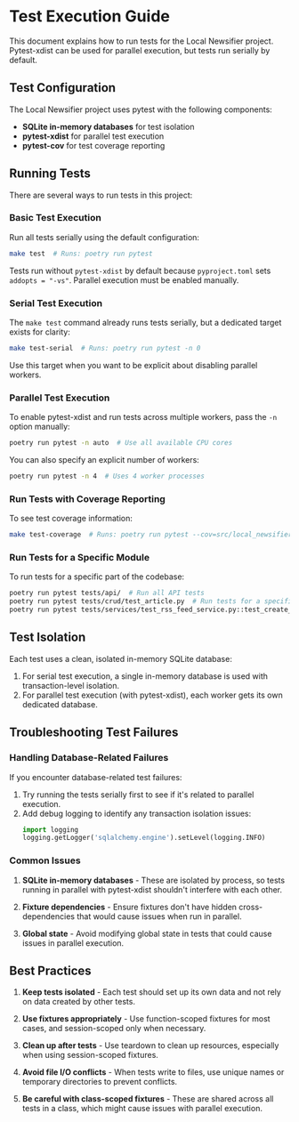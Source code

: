 # Test Execution Guide

This document explains how to run tests for the Local Newsifier project. Pytest-xdist can be used for parallel execution, but tests run serially by default.

## Test Configuration

The Local Newsifier project uses pytest with the following components:

- **SQLite in-memory databases** for test isolation
- **pytest-xdist** for parallel test execution
- **pytest-cov** for test coverage reporting

## Running Tests

There are several ways to run tests in this project:

### Basic Test Execution

Run all tests serially using the default configuration:

```bash
make test  # Runs: poetry run pytest
```

Tests run without `pytest-xdist` by default because `pyproject.toml` sets `addopts = "-vs"`.
Parallel execution must be enabled manually.

### Serial Test Execution

The `make test` command already runs tests serially, but a dedicated target exists for clarity:

```bash
make test-serial  # Runs: poetry run pytest -n 0
```

Use this target when you want to be explicit about disabling parallel workers.

### Parallel Test Execution

To enable pytest-xdist and run tests across multiple workers, pass the `-n` option manually:

```bash
poetry run pytest -n auto  # Use all available CPU cores
```

You can also specify an explicit number of workers:

```bash
poetry run pytest -n 4  # Uses 4 worker processes
```

### Run Tests with Coverage Reporting

To see test coverage information:

```bash
make test-coverage  # Runs: poetry run pytest --cov=src/local_newsifier --cov-report=term-missing
```

### Run Tests for a Specific Module

To run tests for a specific part of the codebase:

```bash
poetry run pytest tests/api/  # Run all API tests
poetry run pytest tests/crud/test_article.py  # Run tests for a specific file
poetry run pytest tests/services/test_rss_feed_service.py::test_create_feed  # Run a specific test
```

## Test Isolation

Each test uses a clean, isolated in-memory SQLite database:

1. For serial test execution, a single in-memory database is used with transaction-level isolation.
2. For parallel test execution (with pytest-xdist), each worker gets its own dedicated database.

## Troubleshooting Test Failures

### Handling Database-Related Failures

If you encounter database-related test failures:

1. Try running the tests serially first to see if it's related to parallel execution.
2. Add debug logging to identify any transaction isolation issues:
   ```python
   import logging
   logging.getLogger('sqlalchemy.engine').setLevel(logging.INFO)
   ```

### Common Issues

1. **SQLite in-memory databases** - These are isolated by process, so tests running in parallel with pytest-xdist shouldn't interfere with each other.

2. **Fixture dependencies** - Ensure fixtures don't have hidden cross-dependencies that would cause issues when run in parallel.

3. **Global state** - Avoid modifying global state in tests that could cause issues in parallel execution.

## Best Practices

1. **Keep tests isolated** - Each test should set up its own data and not rely on data created by other tests.

2. **Use fixtures appropriately** - Use function-scoped fixtures for most cases, and session-scoped only when necessary.

3. **Clean up after tests** - Use teardown to clean up resources, especially when using session-scoped fixtures.

4. **Avoid file I/O conflicts** - When tests write to files, use unique names or temporary directories to prevent conflicts.

5. **Be careful with class-scoped fixtures** - These are shared across all tests in a class, which might cause issues with parallel execution.
